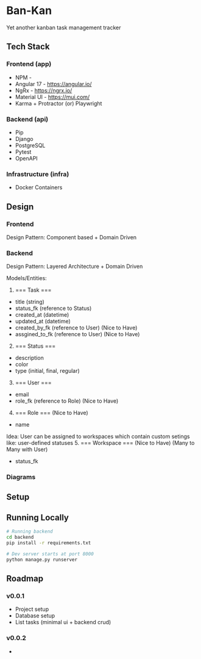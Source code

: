 # Ban-Kan

Yet another kanban task management tracker

## Tech Stack

### Frontend (app)

- NPM -
- Angular 17 - https://angular.io/
- NgRx - https://ngrx.io/
- Material UI - https://mui.com/
- Karma + Protractor (or) Playwright

### Backend (api)

- Pip
- Django
- PostgreSQL
- Pytest
- OpenAPI


### Infrastructure (infra)

- Docker Containers

## Design

### Frontend

Design Pattern: Component based + Domain Driven

### Backend

Design Pattern: Layered Architecture + Domain Driven

Models/Entities:
1. === Task ===
- title (string)
- status_fk (reference to Status)
- created_at (datetime)
- updated_at (datetime)
- created_by_fk (reference to User) (Nice to Have)
- assgined_to_fk (reference to User) (Nice to Have)

2. === Status ===
- description
- color
- type (initial, final, regular)

3. === User ===
- email
- role_fk (reference to Role) (Nice to Have)

4. === Role === (Nice to Have)
- name

Idea: User can be assigned to workspaces which contain custom setings like: user-defined statuses
5. === Workspace === (Nice to Have) (Many to Many with User)
- status_fk

### Diagrams

## Setup


## Running Locally

```sh
# Running backend
cd backend
pip install -r requirements.txt

# Dev server starts at port 8000
python manage.py runserver 
```

## Roadmap

### v0.0.1
- Project setup
- Database setup
- List tasks (minimal ui + backend crud)

### v0.0.2
-
